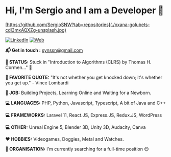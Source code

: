 # Hi, I'm Sergio and I am a Developer  :wave:

  [https://github.com/SergioSNW?tab=repositories](./oxana-golubets-cdI3mxAQXZg-unsplash.jpg)

  [![LinkedIn](https://img.shields.io/badge/LinkedIn-Sergio_Santamaria_Nora-0077B5?style=for-the-badge&logo=linkedin&logoColor=white&labelColor=101010)](https://www.linkedin.com/in/sergio-santamaria-nora/)
  [![Web](https://img.shields.io/badge/Web-Portfolio_Web-14a1f0?style=for-the-badge&logo=dev.to&logoColor=white&labelColor=101010)](https://sergiosn.com/homepage/)
  <!--[![Email](https://img.shields.io/badge/Web-synssn@gmail.com-14a1f0?style=for-the-badge&logo=dev.to&logoColor=white&labelColor=101010)](synssn@gmail.com)-->

**:mailbox_with_mail: Get in touch :** synssn@gmail.com 

**🤔 STATUS:**  Stuck in "Introduction to Algorithms (CLRS) by Thomas H. Cormen..." :seedling:

**🐝 FAVORITE QUOTE:**  "It's not whether you get knocked down; it's whether you get up." - Vince Lombardi

**💎 JOB:** Building Projects, Learning Online and Waiting for a Newborn.

**💻 LANGUAGES:** PHP, Python, Javascript, Typescript, A bit of Java and C++

**💻 FRAMEWORKS:** Laravel 11, React.JS, Express.JS, Redux.JS, WordPress

**💻 OTHER:** Unreal Engine 5, Blender 3D, Unity 3D, Audacity, Canva

**❤️ HOBBIES:** Videogames, Doggies, Metal and Watches.

**🏢 ORGANISATION:** I'm currently searching for a full-time position 😉


<!--<a href="https://www.linkedin.com/in/sergio-santamaria-nora/"  target="_blank">
  <img src="https://raw.githubusercontent.com/MikeCodesDotNET/MikeCodesDotNET/a8abbf37441f3253f74ea255a47f289208d7568c/Resources/linkedIn.svg" alt="LinkedIn" style="vertical-align:top; margin:4px">
</a>
Or
<a href="mailto:synssn@gmail.com"  target="_blank">
  <img src="https://github.com/MikeCodesDotNET/ColoredBadges/blob/master/svg/social/email_me.svg" alt="Email" style="vertical-align:top; margin:4px">
</a>
-->



<!---
SergioSNW/SergioSNW is a ✨ special ✨ repository because its `README.md` (this file) appears on your GitHub profile.
You can click the Preview link to take a look at your changes.
--->
